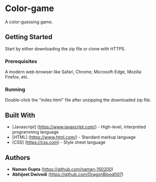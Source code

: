 # Color-game
A color-guessing game.

## Getting Started

Start by either downloading the zip file or clone with HTTPS.

### Prerequisites

A modern web-browser like Safari, Chrome, Microsoft-Edge, Mozilla Firefox, etc.

### Running

Double-click the "index.html" file after unzipping the downloaded zip file.

## Built With

* [Javascript] (https://www.javascript.com/) - High-level, interpreted programming language
* [HTML] (https://www.html.com/) - Standard markup language
* [CSS] (https://css.com) - Style sheet language

## Authors

* **Naman Gupta** (https://github.com/naman-150200)
* **Abhijeet Dwivedi** (https://github.com/DragonBlood007)
